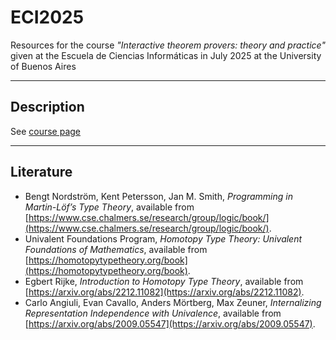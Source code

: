 # ECI2025

Resources for the course *"Interactive theorem provers: theory and practice"* given at the Escuela de Ciencias Informáticas in July 2025 at the University of Buenos Aires

---
## Description

See [course page](https://eci.dc.uba.ar/cursos-eci/t1-interactive-theorem-provers-theory-and-practice/)

---

## Literature
- Bengt Nordström, Kent Petersson, Jan M. Smith, *Programming in Martin-Löf’s Type Theory*, available from [https://www.cse.chalmers.se/research/group/logic/book/](https://www.cse.chalmers.se/research/group/logic/book/).  
- Univalent Foundations Program, *Homotopy Type Theory: Univalent Foundations of Mathematics*, available from [https://homotopytypetheory.org/book](https://homotopytypetheory.org/book).  
- Egbert Rijke, *Introduction to Homotopy Type Theory*, available from [https://arxiv.org/abs/2212.11082](https://arxiv.org/abs/2212.11082).  
- Carlo Angiuli, Evan Cavallo, Anders Mörtberg, Max Zeuner, *Internalizing Representation Independence with Univalence*, available from [https://arxiv.org/abs/2009.05547](https://arxiv.org/abs/2009.05547).  

